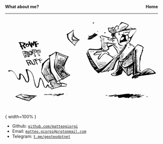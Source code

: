 <nav class="site-nav">
    <b>What about me?</b>
    <b><a href="https://www.geoteo.net" style="text-decoration:none; float:right">Home</a></b>
</nav>

---

![](pics/mail.png){ width=100% }

- Github: [`github.com/matteogiorgi`](https://github.com/matteogiorgi)
- Email: [`matteo.giorgi@protonmail.com`](mailto:matteo.giorgi@protonmail.com)
- Telegram: [`t.me/geoteodotnet`](https://t.me/geoteodotnet)

